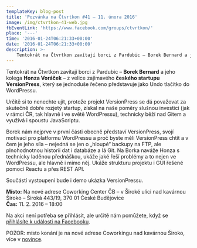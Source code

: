 ```yaml
---
templateKey: blog-post
title: 'Pozvánka na Čtvrtkon #41 – 11. února 2016'
image: /img/ctvrtkon-41-web.jpg
fbEventLink: 'https://www.facebook.com/groups/ctvrtkon/'
place: '---'
time: '2016-01-24T06:21:33+00:00'
date: '2016-01-24T06:21:33+00:00'
description: >-
    Tentokrát na Čtvrtkon zavítají borci z Pardubic – Borek Bernard a jeho kolega Honza Voráček – z velice zajímavého českého startupu VersionPress, který se jednoduše řečeno představuje jako Un...
---
```

Tentokrát na Čtvrtkon zavítají borci z Pardubic – **Borek Bernard** a jeho kolega **Honza Voráček** – z velice zajímavého **českého startupu VersionPress**, který se jednoduše řečeno představuje jako Undo tlačítko do WordPressu.

Určitě si to nenechte ujít, protože projekt VersionPress se dá považovat za skutečně dobře rozjetý startup, získal na naše poměry slušnou investici (jak v rámci ČR, tak hlavně i ve světě WordPressu), technicky běží nad Gitem a využívá i spoustu JavaScriptu.

Borek nám nejprve v první části obecně představí VersionPress, svojí motivaci pro platformu WordPressu a proč byste měli VersionPress chtít a v čem je jeho síla – nejedná se jen o „hloupé“ backupy na FTP, ale plnohodnotnou historii dat i databáze a lá Git. Na Borka naváže Honza s technicky laděnou přednáškou, ukáže jaké řeší problémy a to nejen ve WordPressu, ale hlavně i mimo něj. Ukáže strukturu projektu i GUI řešené pomocí Reactu a přes REST API.

Součástí vystoupení bude i demo ukázka VersionPressu.

**Místo:** Na nové adrese Coworking Center ČB – v Široké ulici nad kavárnou Široko – Široká 443/19, 370 01 České Budějovice  
**Čas:** 11. 2. 2016 – 18:00

Na akci není potřeba se přihlásit, ale určitě nám pomůžete, když se [přihlásíte k události na Facebooku](https://www.facebook.com/events/1668221370126658/).

POZOR: místo konání je na nové adrese Coworkingu nad kavárnou Široko, více v [novince](http://ctvrtkon.cz/pozor-ctvrtkon-na-nove-adrese-coworkingu-v-siroke-ulici/).